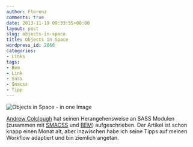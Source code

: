 ```yaml
---
author: Florenz
comments: true
date: 2013-11-19 09:33:55+00:00
layout: post
slug: objects-in-space
title: Objects in Space
wordpress_id: 2660
categories:
- Links
tags:
- Bem
- Link
- Sass
- Smacss
- Tipp
---
```


![Objects in Space - in one Image](https://d262ilb51hltx0.cloudfront.net/max/1427/0*PKjnQhaNu6setLnN.png)





[Andrew Colclough](https://medium.com/objects-in-space/f6f404727) hat seinen Herangehensweise an SASS Modulen (zusammen mit [SMACSS](http://smacss.com) und [BEM](http://csswizardry.com/2013/01/mindbemding-getting-your-head-round-bem-syntax/)) aufgeschrieben. Der Artikel ist schon knapp einen Monat alt, aber inzwischen habe ich seine Tipps auf meinen Workflow adaptiert und bin ziemlich angetan.



